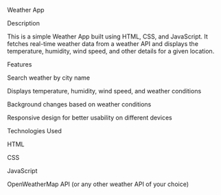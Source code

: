 Weather App

Description

This is a simple Weather App built using HTML, CSS, and JavaScript. It fetches real-time weather data from a weather API and displays the temperature, humidity, wind speed, and other details for a given location.

Features

Search weather by city name

Displays temperature, humidity, wind speed, and weather conditions

Background changes based on weather conditions

Responsive design for better usability on different devices

Technologies Used

HTML

CSS

JavaScript

OpenWeatherMap API (or any other weather API of your choice)
